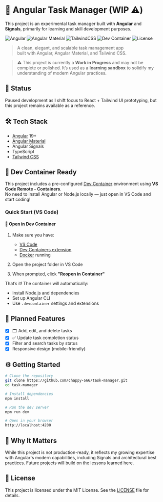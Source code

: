 # 📝 Angular Task Manager (WIP ⚠️)

This project is an experimental task manager built with **Angular** and **Signals**, primarily for learning and skill development purposes.

![Angular](https://img.shields.io/badge/Angular-DD0031?style=for-the-badge&logo=angular&logoColor=white)
![Angular Material](https://img.shields.io/badge/Material%20UI-757575?style=for-the-badge&logo=mui&logoColor=white)
![TailwindCSS](https://img.shields.io/badge/TailwindCSS-06B6D4?style=for-the-badge&logo=tailwindcss&logoColor=white)
![Dev Container](https://img.shields.io/badge/Dev%20Container-007ACC?style=for-the-badge&logo=visualstudiocode&logoColor=white)
![License](https://img.shields.io/github/license/chappy-666/task-manager?style=for-the-badge)

> A clean, elegant, and scalable task management app  
> built with Angular, Angular Material, and Tailwind CSS.

> ⚠️ This project is currently a **Work in Progress** and may not be complete or polished. It’s used as a **learning sandbox** to solidify my understanding of modern Angular practices.

## 📌 Status

Paused development as I shift focus to React + Tailwind UI prototyping, but this project remains available as a reference.

## 🛠️ Tech Stack

- [Angular](https://angular.io/) 19+
- [Angular Material](https://material.angular.io/)
- Angular Signals
- TypeScript
- [Tailwind CSS](https://tailwindcss.com/)

## 🐳 Dev Container Ready

This project includes a pre-configured [Dev Container](https://containers.dev/) environment using **VS Code Remote - Containers**.  
No need to install Angular or Node.js locally — just open in VS Code and start coding!

### Quick Start (VS Code)

#### 🧪 Open in Dev Container

1. Make sure you have:

   - [VS Code](https://code.visualstudio.com/)
   - [Dev Containers extension](https://marketplace.visualstudio.com/items?itemName=ms-vscode-remote.remote-containers)
   - [Docker](https://www.docker.com/) running

2. Open the project folder in VS Code

3. When prompted, click **"Reopen in Container"**

That’s it! The container will automatically:

- Install Node.js and dependencies
- Set up Angular CLI
- Use `.devcontainer` settings and extensions

## 🚀 Planned Features

- [x] 🗂️ Add, edit, and delete tasks
- [x] ✅ Update task completion status
- [x] Filter and search tasks by status
- [x] Responsive design (mobile-friendly)

## ⚙️ Getting Started

```bash
# Clone the repository
git clone https://github.com/chappy-666/task-manager.git
cd task-manager

# Install dependencies
npm install

# Run the dev server
npm run dev

# Open in your browser
http://localhost:4200
```

## 🤝 Why It Matters

While this project is not production-ready, it reflects my growing expertise with Angular's modern capabilities, including Signals and architectural best practices. Future projects will build on the lessons learned here.

## 📄 License

This project is licensed under the MIT License. See the [LICENSE](LICENSE) file for details.
